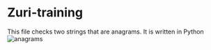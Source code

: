 # Zuri-training
This file checks two strings that are anagrams. It is written in Python
![anagrams](https://user-images.githubusercontent.com/66535994/171960103-c02a5c90-a941-4dd7-9bb0-ed4a7762a0b3.png)

